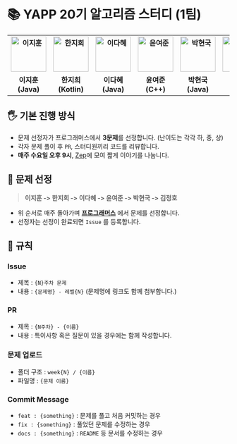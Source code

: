 # :books: YAPP 20기 알고리즘 스터디 (1팀)

<div align="center">
  <table style="font-weight : bold">
      <tr>
          <td align="center">
              <a href="https://github.com/znftm97">                 
                  <img alt="이지훈" src="https://avatars.githubusercontent.com/znftm97" width="80" />            
              </a>
          </td>
          <td align="center">
              <a href="https://github.com/jihee-dev">                 
                  <img alt="한지희" src="https://avatars.githubusercontent.com/jihee-dev" width="80" />            
              </a>
          </td>
          <td align="center">
              <a href="https://github.com/AnneMayor">                 
                  <img alt="이다혜" src="https://avatars.githubusercontent.com/AnneMayor" width="80" />            
              </a>
          </td>
          <td align="center">
              <a href="https://github.com/yjyoon-dev">                 
                  <img alt="윤여준" src="https://avatars.githubusercontent.com/yjyoon-dev" width="80" />            
              </a>
          </td>
          <td align="center">
              <a href="https://github.com/NaLDo627">                 
                  <img alt="박현국" src="https://avatars.githubusercontent.com/NaLDo627" width="80" />            
              </a>
          </td>
          <td align="center">
              <a href="https://github.com/hoyahozz">                 
                  <img alt="박현국" src="https://avatars.githubusercontent.com/hoyahozz" width="80" />            
              </a>
          </td>
      </tr>
      <tr>
          <td align="center">이지훈(Java)</td>
          <td align="center">한지희(Kotlin)</td>
          <td align="center">이다혜(Java)</td>
          <td align="center">윤여준(C++)</td>
          <td align="center">박현국(Java)</td>
          <td align="center">김정호(Java)</td>
      </tr>
  </table>
</div>

## 🖐 기본 진행 방식
- 문제 선정자가 프로그래머스에서 **3문제**를 선정합니다. (난이도는 각각 하, 중, 상)
- 각자 문제 풀이 후 `PR`, 스터디원끼리 코드를 리뷰합니다.
- **매주 수요일 오후 9시**, [Zep](https://zep.us/play/DElvly)에 모여 짧게 이야기를 나눕니다.

## 🤔 문제 선정
> **이지훈 -> 한지희 -> 이다혜 -> 윤여준 -> 박현국 -> 김정호**
- 위 순서로 매주 돌아가며 **[프로그래머스](https://programmers.co.kr/learn/challenges)** 에서 문제를 선정합니다.
- 선정자는 선정이 완료되면 `Issue` 를 등록합니다.

## 📕 규칙

### Issue
- 제목 : `{N}주차 문제`
- 내용 : `{문제명} - 레벨{N}` (문제명에 링크도 함께 첨부합니다.)

### PR
- 제목 : `{N주차} - {이름}`
- 내용 : 특이사항 혹은 질문이 있을 경우에는 함께 작성합니다.

### 문제 업로드
- 폴더 구조 : `week{N} / {이름}`
- 파일명 : `{문제 이름}`

### Commit Message
- `feat : {something}` : 문제를 풀고 처음 커밋하는 경우
- `fix : {something}` : 풀었던 문제를 수정하는 경우
- `docs : {something}` : `README` 등 문서를 수정하는 경우
